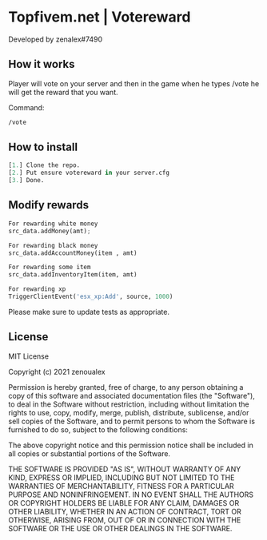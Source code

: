 # Topfivem.net | Votereward

Developed by zenalex#7490

## How it works

Player will vote on your server and then in the game when he types /vote he will get the reward that you want.

Command:
```bash
/vote
```

## How to install

```python
[1.] Clone the repo.
[2.] Put ensure votereward in your server.cfg
[3.] Done.
```

## Modify rewards

```python
For rewarding white money
src_data.addMoney(amt);

For rewarding black money
src_data.addAccountMoney(item , amt)

For rewarding some item
src_data.addInventoryItem(item, amt)

For rewarding xp
TriggerClientEvent('esx_xp:Add', source, 1000)
```

Please make sure to update tests as appropriate.

## License
MIT License

Copyright (c) 2021 zenoualex

Permission is hereby granted, free of charge, to any person obtaining a copy
of this software and associated documentation files (the "Software"), to deal
in the Software without restriction, including without limitation the rights
to use, copy, modify, merge, publish, distribute, sublicense, and/or sell
copies of the Software, and to permit persons to whom the Software is
furnished to do so, subject to the following conditions:

The above copyright notice and this permission notice shall be included in all
copies or substantial portions of the Software.

THE SOFTWARE IS PROVIDED "AS IS", WITHOUT WARRANTY OF ANY KIND, EXPRESS OR
IMPLIED, INCLUDING BUT NOT LIMITED TO THE WARRANTIES OF MERCHANTABILITY,
FITNESS FOR A PARTICULAR PURPOSE AND NONINFRINGEMENT. IN NO EVENT SHALL THE
AUTHORS OR COPYRIGHT HOLDERS BE LIABLE FOR ANY CLAIM, DAMAGES OR OTHER
LIABILITY, WHETHER IN AN ACTION OF CONTRACT, TORT OR OTHERWISE, ARISING FROM,
OUT OF OR IN CONNECTION WITH THE SOFTWARE OR THE USE OR OTHER DEALINGS IN THE
SOFTWARE.
